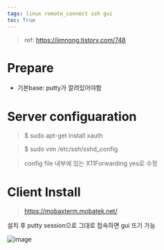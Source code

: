 ```yaml
---
tags: linux remote_connect ssh gui
toc: True
---
```


> ref: https://jimnong.tistory.com/748

# Prepare
* 기본base: putty가 깔려있어야함

# Server configuaration
> $ sudo apt-get install xauth

> $ sudo vim /etc/ssh/sshd_config

> config file 내부에 있는 X11Forwarding yes로 수정


# Client Install
> https://mobaxterm.mobatek.net/

설치 후 putty session으로 그대로 접속하면 gui 뜨기 가능

![image](https://user-images.githubusercontent.com/67637935/139657174-10933ce9-009d-45e5-b04b-b086ed245a4a.png)
